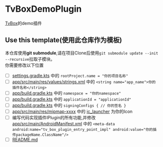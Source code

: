 # TvBoxDemoPlugin
[TvBox](https://github.com/muedsa/TvBox)的demo插件

## Use this template(使用此仓库作为模板)
本仓库使用**git submodule**,请在项目Clone后使用`git submodule update --init --recursive`拉取子模块。  
你需要修改以下位置
- [ ] [settings.gradle.kts](settings.gradle.kts) 中的 `rootProject.name = "你的项目名称"`
- [ ] [app/src/main/res/values/strings.xml](app/src/main/res/values/strings.xml) 中的 `<string name="app_name">你的插件名称</string>`
- [ ] [app/build.gradle.kts](app/build.gradle.kts) 中的 `namespace = "你的namespace"`
- [ ] [app/build.gradle.kts](app/build.gradle.kts) 中的 `applicationId = "applicationId"`
- [ ] [app/build.gradle.kts](app/build.gradle.kts) 中的 `signingConfigs { // 你的签名 }`
- [ ] [app/src/main/res/mipmap-xxxx](app/src/main/res) 中的 [ic_launcher](app/src/main/res/mipmap-hdpi/ic_launcher.webp) 为你的Icon
- [ ] 编写代码实现插件IPlugin的所有功能,并修改 [app/src/main/AndroidManifest.xml](app/src/main/AndroidManifest.xml) 中的 `<meta-data android:name="tv_box_plugin_entry_point_impl" android:value="你的插件packageName.ClassName"/>`
- [ ] [README.md](README.md)

